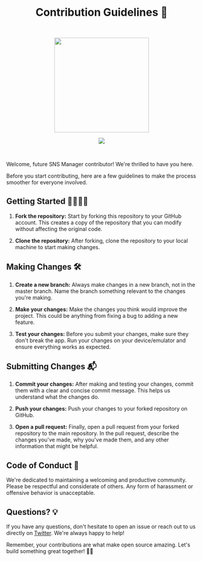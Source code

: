 <h1 align="center"> Contribution Guidelines 🤝</h1>
<br />

<p align="center">
<img width="250" src="https://i.imgur.com/nn7LMNV.png"/>
</p>

<p align="center">
<a href="https://twitter.com/bonfida">
<img src="https://img.shields.io/twitter/url?label=Bonfida&style=social&url=https%3A%2F%2Ftwitter.com%2Fbonfida">
</a>
</p>

<br />

Welcome, future SNS Manager contributor! We're thrilled to have you here.

Before you start contributing, here are a few guidelines to make the process smoother for everyone involved.

## Getting Started 👩‍💻👨‍💻

1. **Fork the repository:** Start by forking this repository to your GitHub account. This creates a copy of the repository that you can modify without affecting the original code.

2. **Clone the repository:** After forking, clone the repository to your local machine to start making changes.

## Making Changes 🛠️

1. **Create a new branch:** Always make changes in a new branch, not in the master branch. Name the branch something relevant to the changes you're making.

2. **Make your changes:** Make the changes you think would improve the project. This could be anything from fixing a bug to adding a new feature.

3. **Test your changes:** Before you submit your changes, make sure they don't break the app. Run your changes on your device/emulator and ensure everything works as expected.

## Submitting Changes 📬

1. **Commit your changes:** After making and testing your changes, commit them with a clear and concise commit message. This helps us understand what the changes do.

2. **Push your changes:** Push your changes to your forked repository on GitHub.

3. **Open a pull request:** Finally, open a pull request from your forked repository to the main repository. In the pull request, describe the changes you've made, why you've made them, and any other information that might be helpful.

## Code of Conduct 📜

We're dedicated to maintaining a welcoming and productive community. Please be respectful and considerate of others. Any form of harassment or offensive behavior is unacceptable.

## Questions? 💡

If you have any questions, don't hesitate to open an issue or reach out to us directly on [Twitter](https://bonfida.org). We're always happy to help!

Remember, your contributions are what make open source amazing. Let's build something great together! 🚀🌐
